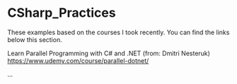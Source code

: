 # CSharp_Practices
These examples based on the courses I took recently. You can find the links below this section.

Learn Parallel Programming with C# and .NET (from: Dmitri Nesteruk)
https://www.udemy.com/course/parallel-dotnet/

...
